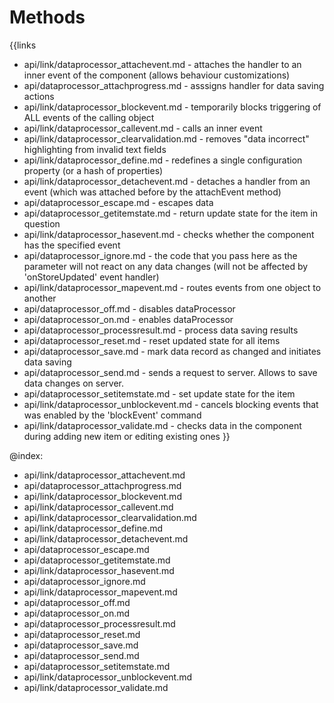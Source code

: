 
Methods
=======

{{links
- api/link/dataprocessor_attachevent.md - attaches the handler to an inner event of the component (allows behaviour customizations)
- api/dataprocessor_attachprogress.md - asssigns handler for data saving actions
- api/link/dataprocessor_blockevent.md - temporarily blocks triggering of ALL events of the calling object
- api/link/dataprocessor_callevent.md - calls an inner event
- api/link/dataprocessor_clearvalidation.md - removes "data incorrect" highlighting from invalid text fields
- api/link/dataprocessor_define.md - redefines a single configuration property (or a hash of properties)
- api/link/dataprocessor_detachevent.md - detaches a handler from an event (which was attached before by the attachEvent method)
- api/dataprocessor_escape.md - escapes data
- api/dataprocessor_getitemstate.md - return update state for the item in question
- api/link/dataprocessor_hasevent.md - checks whether the component has the specified event
- api/dataprocessor_ignore.md - the code that you pass here as the parameter will not react on any data changes (will not be affected by 'onStoreUpdated' event handler)
- api/link/dataprocessor_mapevent.md - routes events from one object to another
- api/dataprocessor_off.md - disables dataProcessor
- api/dataprocessor_on.md - enables dataProcessor
- api/dataprocessor_processresult.md - process data saving results
- api/dataprocessor_reset.md - reset updated state for all items
- api/dataprocessor_save.md - mark data record as changed and initiates data saving
- api/dataprocessor_send.md - sends a request to server. Allows to save data changes on server.
- api/dataprocessor_setitemstate.md - set update state for the item
- api/link/dataprocessor_unblockevent.md - cancels blocking events that was enabled by the 'blockEvent' command
- api/link/dataprocessor_validate.md - checks data in the component during adding new item or editing existing ones
}}

@index:
- api/link/dataprocessor_attachevent.md
- api/dataprocessor_attachprogress.md
- api/link/dataprocessor_blockevent.md
- api/link/dataprocessor_callevent.md
- api/link/dataprocessor_clearvalidation.md
- api/link/dataprocessor_define.md
- api/link/dataprocessor_detachevent.md
- api/dataprocessor_escape.md
- api/dataprocessor_getitemstate.md
- api/link/dataprocessor_hasevent.md
- api/dataprocessor_ignore.md
- api/link/dataprocessor_mapevent.md
- api/dataprocessor_off.md
- api/dataprocessor_on.md
- api/dataprocessor_processresult.md
- api/dataprocessor_reset.md
- api/dataprocessor_save.md
- api/dataprocessor_send.md
- api/dataprocessor_setitemstate.md
- api/link/dataprocessor_unblockevent.md
- api/link/dataprocessor_validate.md


